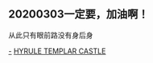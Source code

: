 ## 20200303一定要，加油啊！

从此只有眼前路没有身后身



[-](https://github.com/mm17zz/zhaoyang.github.io/edit/master/index.md)
[HYRULE TEMPLAR CASTLE](https://user.qzone.qq.com/717999770?_t_=0.8305440542411839)
